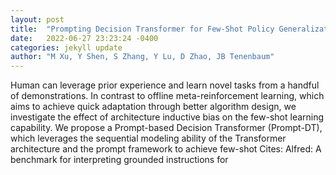 ```yaml
---
layout: post
title:  "Prompting Decision Transformer for Few-Shot Policy Generalization"
date:   2022-06-27 23:23:24 -0400
categories: jekyll update
author: "M Xu, Y Shen, S Zhang, Y Lu, D Zhao, JB Tenenbaum"
---
```

Human can leverage prior experience and learn novel tasks from a handful of demonstrations. In contrast to offline meta-reinforcement learning, which aims to achieve quick adaptation through better algorithm design, we investigate the effect of architecture inductive bias on the few-shot learning capability. We propose a Prompt-based Decision Transformer (Prompt-DT), which leverages the sequential modeling ability of the Transformer architecture and the prompt framework to achieve few-shot  Cites: Alfred: A benchmark for interpreting grounded instructions for